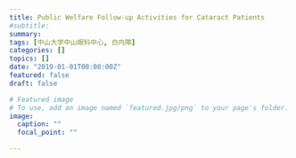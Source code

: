 ```yaml
---
title: Public Welfare Follow-up Activities for Cataract Patients
#subtitle: 
summary: 
tags: [中山大学中山眼科中心, 白内障]
categories: []
topics: []
date: "2019-01-01T00:00:00Z"
featured: false
draft: false

# Featured image
# To use, add an image named `featured.jpg/png` to your page's folder. 
image:
  caption: ""
  focal_point: ""

---
```

